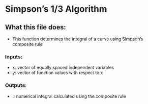 # Simpson’s 1/3 Algorithm
## What this file does:
* This function determines the integral of a curve using Simpson’s composite rule
### Inputs:
* x: vector of equally spaced independent variables
* y: vector of function values with respect to x
### Outputs:
* I: numerical integral calculated using the composite rule
